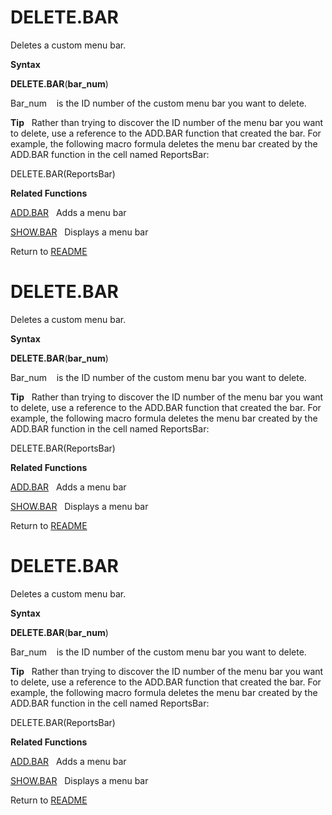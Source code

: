 # DELETE.BAR

Deletes a custom menu bar.

**Syntax**

**DELETE.BAR**(**bar\_num**)

Bar\_num&nbsp;&nbsp;&nbsp;&nbsp;is the ID number of the custom menu bar
you want to delete.

**Tip**&nbsp;&nbsp;&nbsp;Rather than trying to discover the ID number of
the menu bar you want to delete, use a reference to the ADD.BAR function
that created the bar. For example, the following macro formula deletes
the menu bar created by the ADD.BAR function in the cell named
ReportsBar:

DELETE.BAR(ReportsBar)

**Related Functions**

[ADD.BAR](ADD.BAR.md)&nbsp;&nbsp;&nbsp;Adds a menu bar

[SHOW.BAR](SHOW.BAR.md)&nbsp;&nbsp;&nbsp;Displays a menu bar



Return to [README](README.md#D)

# DELETE.BAR

Deletes a custom menu bar.

**Syntax**

**DELETE.BAR**(**bar\_num**)

Bar\_num&nbsp;&nbsp;&nbsp;&nbsp;is the ID number of the custom menu bar
you want to delete.

**Tip**&nbsp;&nbsp;&nbsp;Rather than trying to discover the ID number of
the menu bar you want to delete, use a reference to the ADD.BAR function
that created the bar. For example, the following macro formula deletes
the menu bar created by the ADD.BAR function in the cell named
ReportsBar:

DELETE.BAR(ReportsBar)

**Related Functions**

[ADD.BAR](ADD.BAR.md)&nbsp;&nbsp;&nbsp;Adds a menu bar

[SHOW.BAR](SHOW.BAR.md)&nbsp;&nbsp;&nbsp;Displays a menu bar



Return to [README](README.md#D)

# DELETE.BAR

Deletes a custom menu bar.

**Syntax**

**DELETE.BAR**(**bar\_num**)

Bar\_num&nbsp;&nbsp;&nbsp;&nbsp;is the ID number of the custom menu bar
you want to delete.

**Tip**&nbsp;&nbsp;&nbsp;Rather than trying to discover the ID number of
the menu bar you want to delete, use a reference to the ADD.BAR function
that created the bar. For example, the following macro formula deletes
the menu bar created by the ADD.BAR function in the cell named
ReportsBar:

DELETE.BAR(ReportsBar)

**Related Functions**

[ADD.BAR](ADD.BAR.md)&nbsp;&nbsp;&nbsp;Adds a menu bar

[SHOW.BAR](SHOW.BAR.md)&nbsp;&nbsp;&nbsp;Displays a menu bar



Return to [README](README.md#D)

